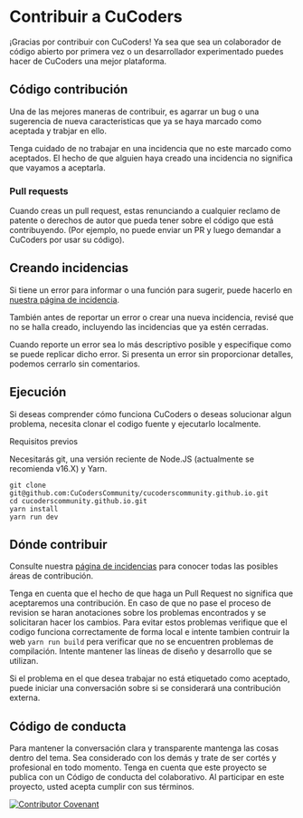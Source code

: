 # Contribuir a CuCoders

¡Gracias por contribuir con CuCoders! Ya sea que sea un colaborador de código abierto por primera vez o un desarrollador experimentado puedes hacer de CuCoders una mejor plataforma.

## Código contribución

Una de las mejores maneras de contribuir, es agarrar un bug o una sugerencia de nueva caracteristicas que ya se haya marcado como aceptada y trabjar en ello.

Tenga cuidado de no trabajar en una incidencia que no este marcado como aceptados. El hecho de que alguien haya creado una incidencia no significa que vayamos a aceptarla.

### Pull requests

Cuando creas un pull request, estas renunciando a cualquier reclamo de patente o derechos de autor que pueda tener sobre el código que está contribuyendo. (Por ejemplo, no puede enviar un PR y luego demandar a CuCoders por usar su código).

## Creando incidencias

Si tiene un error para informar o una función para sugerir, puede hacerlo en [nuestra página de incidencia](https://github.com/CuCodersCommunity/cucoderscommunity.github.io/issues).

También antes de reportar un error o crear una nueva incidencia, revisé que no se halla creado, incluyendo las incidencias que ya estén cerradas.

Cuando reporte un error sea lo más descriptivo posible y especifique como se puede replicar dicho error. Si presenta un error sin proporcionar detalles, podemos cerrarlo sin comentarios.

## Ejecución

Si deseas comprender cómo funciona CuCoders o deseas solucionar algun problema, necesita clonar el codigo fuente y ejecutarlo localmente.

Requisitos previos

Necesitarás git, una versión reciente de Node.JS (actualmente se recomienda v16.X) y Yarn.

```
git clone git@github.com:CuCodersCommunity/cucoderscommunity.github.io.git
cd cucoderscommunity.github.io.git
yarn install
yarn run dev
```

## Dónde contribuir

Consulte nuestra [página de incidencias](https://github.com/CuCodersCommunity/cucoderscommunity.github.io/issues) para conocer todas las posibles áreas de contribución. 

Tenga en cuenta que el hecho de que haga un Pull Request no significa que aceptaremos una contribución. En caso de que no pase el proceso de revision se haran anotaciones sobre los problemas encontrados y se solicitaran hacer los cambios. Para evitar estos problemas verifique que el codigo funciona correctamente de forma local e intente tambien contruir la web `yarn run build` pera verificar que no se encuentren problemas de compilación. Intente mantener las líneas de diseño y desarrollo que se utilizan.

Si el problema en el que desea trabajar no está etiquetado como aceptado, puede iniciar una conversación sobre si se considerará una contribución externa.

## Código de conducta

Para mantener la conversación clara y transparente mantenga las cosas dentro del tema. Sea considerado con los demás y trate de ser cortés y profesional en todo momento. Tenga en cuenta que este proyecto se publica con un Código de conducta del colaborativo. Al participar en este proyecto, usted acepta cumplir con sus términos.

[![Contributor Covenant](https://img.shields.io/badge/Contributor%20Covenant-v2.0%20adopted-ff69b4.svg)](code_of_conduct.md)
